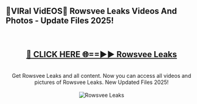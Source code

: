 <h2>🔴VIRal VidEOS🔴 Rowsvee Leaks Videos And Photos - Update Files 2025!</h2>
<br>
<div align="center">
<h2><a href="https://virallinks.top/odZfE0" rel="nofollow">🔴 CLICK HERE 🌐==►► Rowsvee Leaks</a></h2>
<br>
Get Rowsvee Leaks and all content. Now you can access all videos and pictures of Rowsvee Leaks. New Updated Files 2025!
<br>
<br>
<a href="https://virallinks.top/odZfE0" rel="nofollow" data-target="animated-image.originalLink"><img src="https://i.imgur.com/dJHk4Zq.gif)" alt="Rowsvee Leaks" style="max-width: 100%; display: inline-block;" data-target="animated-image.originalImage"></a>
</div>
<br>

